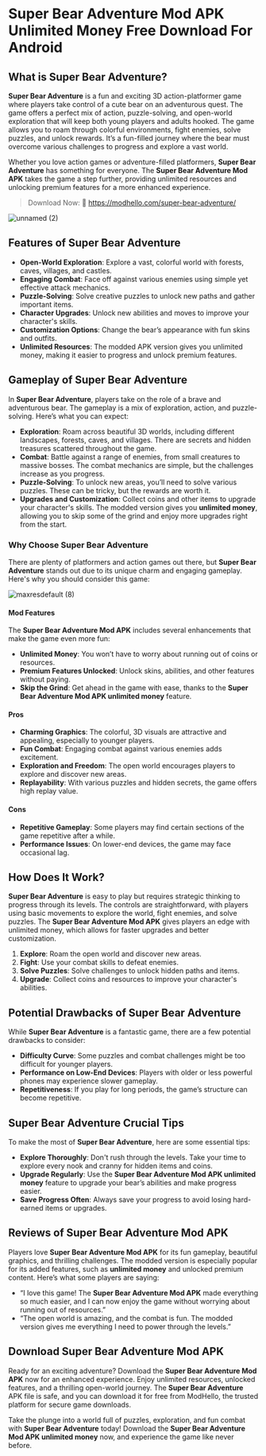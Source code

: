 # Super Bear Adventure Mod APK Unlimited Money Free Download For Android

## What is Super Bear Adventure?

**Super Bear Adventure** is a fun and exciting 3D action-platformer game where players take control of a cute bear on an adventurous quest. The game offers a perfect mix of action, puzzle-solving, and open-world exploration that will keep both young players and adults hooked. The game allows you to roam through colorful environments, fight enemies, solve puzzles, and unlock rewards. It’s a fun-filled journey where the bear must overcome various challenges to progress and explore a vast world. 

Whether you love action games or adventure-filled platformers, **Super Bear Adventure** has something for everyone. The **Super Bear Adventure Mod APK** takes the game a step further, providing unlimited resources and unlocking premium features for a more enhanced experience.

>Download Now: 👏 https://modhello.com/super-bear-adventure/

![unnamed (2)](https://github.com/user-attachments/assets/7268ec33-f66a-49bb-bcce-374833b5bdc7)


## Features of Super Bear Adventure

- **Open-World Exploration**: Explore a vast, colorful world with forests, caves, villages, and castles.
- **Engaging Combat**: Face off against various enemies using simple yet effective attack mechanics.
- **Puzzle-Solving**: Solve creative puzzles to unlock new paths and gather important items.
- **Character Upgrades**: Unlock new abilities and moves to improve your character's skills.
- **Customization Options**: Change the bear’s appearance with fun skins and outfits.
- **Unlimited Resources**: The modded APK version gives you unlimited money, making it easier to progress and unlock premium features.

## Gameplay of Super Bear Adventure

In **Super Bear Adventure**, players take on the role of a brave and adventurous bear. The gameplay is a mix of exploration, action, and puzzle-solving. Here’s what you can expect:

- **Exploration**: Roam across beautiful 3D worlds, including different landscapes, forests, caves, and villages. There are secrets and hidden treasures scattered throughout the game.
- **Combat**: Battle against a range of enemies, from small creatures to massive bosses. The combat mechanics are simple, but the challenges increase as you progress.
- **Puzzle-Solving**: To unlock new areas, you’ll need to solve various puzzles. These can be tricky, but the rewards are worth it.
- **Upgrades and Customization**: Collect coins and other items to upgrade your character's skills. The modded version gives you **unlimited money**, allowing you to skip some of the grind and enjoy more upgrades right from the start.

### Why Choose Super Bear Adventure

There are plenty of platformers and action games out there, but **Super Bear Adventure** stands out due to its unique charm and engaging gameplay. Here's why you should consider this game:

![maxresdefault (8)](https://github.com/user-attachments/assets/480ffb07-9a1b-4f7e-9924-9b251b8d83a0)


#### Mod Features

The **Super Bear Adventure Mod APK** includes several enhancements that make the game even more fun:

- **Unlimited Money**: You won’t have to worry about running out of coins or resources.
- **Premium Features Unlocked**: Unlock skins, abilities, and other features without paying.
- **Skip the Grind**: Get ahead in the game with ease, thanks to the **Super Bear Adventure Mod APK unlimited money** feature.

#### Pros

- **Charming Graphics**: The colorful, 3D visuals are attractive and appealing, especially to younger players.
- **Fun Combat**: Engaging combat against various enemies adds excitement.
- **Exploration and Freedom**: The open world encourages players to explore and discover new areas.
- **Replayability**: With various puzzles and hidden secrets, the game offers high replay value.

#### Cons

- **Repetitive Gameplay**: Some players may find certain sections of the game repetitive after a while.
- **Performance Issues**: On lower-end devices, the game may face occasional lag.

## How Does It Work?

**Super Bear Adventure** is easy to play but requires strategic thinking to progress through its levels. The controls are straightforward, with players using basic movements to explore the world, fight enemies, and solve puzzles. The **Super Bear Adventure Mod APK** gives players an edge with unlimited money, which allows for faster upgrades and better customization.

1. **Explore**: Roam the open world and discover new areas.
2. **Fight**: Use your combat skills to defeat enemies.
3. **Solve Puzzles**: Solve challenges to unlock hidden paths and items.
4. **Upgrade**: Collect coins and resources to improve your character's abilities.

## Potential Drawbacks of Super Bear Adventure

While **Super Bear Adventure** is a fantastic game, there are a few potential drawbacks to consider:

- **Difficulty Curve**: Some puzzles and combat challenges might be too difficult for younger players.
- **Performance on Low-End Devices**: Players with older or less powerful phones may experience slower gameplay.
- **Repetitiveness**: If you play for long periods, the game’s structure can become repetitive.

## Super Bear Adventure Crucial Tips

To make the most of **Super Bear Adventure**, here are some essential tips:

- **Explore Thoroughly**: Don't rush through the levels. Take your time to explore every nook and cranny for hidden items and coins.
- **Upgrade Regularly**: Use the **Super Bear Adventure Mod APK unlimited money** feature to upgrade your bear’s abilities and make progress easier.
- **Save Progress Often**: Always save your progress to avoid losing hard-earned items or upgrades.

## Reviews of Super Bear Adventure Mod APK

Players love **Super Bear Adventure Mod APK** for its fun gameplay, beautiful graphics, and thrilling challenges. The modded version is especially popular for its added features, such as **unlimited money** and unlocked premium content. Here’s what some players are saying:

- “I love this game! The **Super Bear Adventure Mod APK** made everything so much easier, and I can now enjoy the game without worrying about running out of resources.”
- “The open world is amazing, and the combat is fun. The modded version gives me everything I need to power through the levels.”

## Download Super Bear Adventure Mod APK

Ready for an exciting adventure? Download the **Super Bear Adventure Mod APK** now for an enhanced experience. Enjoy unlimited resources, unlocked features, and a thrilling open-world journey. The **Super Bear Adventure** APK file is safe, and you can download it for free from ModHello, the trusted platform for secure game downloads.

Take the plunge into a world full of puzzles, exploration, and fun combat with **Super Bear Adventure** today! Download the **Super Bear Adventure Mod APK unlimited money** now, and experience the game like never before.
